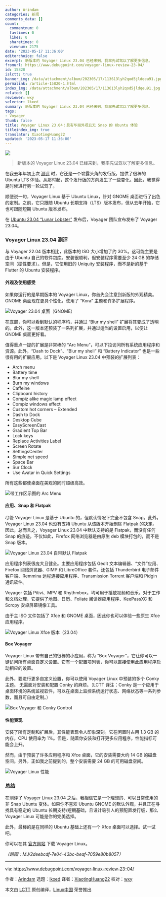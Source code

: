 ```yaml
---
author: Arindam
categories: 新闻
comments_data: []
count:
  commentnum: 0
  favtimes: 0
  likes: 0
  sharetimes: 0
  viewnum: 2175
date: '2023-05-17 11:36:00'
editorchoice: false
excerpt: 新版本的 Voyager Linux 23.04 已经来到，我率先试驾以了解更多信息。
fromurl: https://www.debugpoint.com/voyager-linux-review-23-04/
id: 15820
islctt: true
banner_img: /data/attachment/album/202305/17/113613lyh2qod5jldqeu91.jpg
permalink: /article-15820-1.html
index_img: /data/attachment/album/202305/17/113613lyh2qod5jldqeu91.jpg.thumb.jpg
related: []
reviewer: wxy
selector: lkxed
summary: 新版本的 Voyager Linux 23.04 已经来到，我率先试驾以了解更多信息。
tags:
- Voyager
thumb: false
title: Voyager Linux 23.04：具有华丽外观且无 Snap 的 Ubuntu 体验
titleindex_img: true
translator: XiaotingHuang22
updated: '2023-05-17 11:36:00'
---
```


![](/data/attachment/album/202305/17/113613lyh2qod5jldqeu91.jpg)



> 
> 新版本的 Voyager Linux 23.04 已经来到，我率先试驾以了解更多信息。
> 
> 
> 


在我去年年初上次 [测评](https://www.debugpoint.com/voyager-live-linux-review-2022/) 时，它还是一个崭露头角的发行版，提供了很棒的 Ubuntu LTS 体验。从那时起，这个发行版的方向发生了一些变化。因此，我觉得是时候进行另一轮试驾了。


顺便说一句，Voyager Linux 基于 Ubuntu Linux，针对 GNOME 桌面进行了出色的定制。之前，它只跟随 Ubuntu 长期支持（LTS）版本发布，但从去年开始，它也可跟随短期 Ubuntu 版本发布。


在 [Ubuntu 23.04 “Lunar Lobster”](https://www.debugpoint.com/ubuntu-23-04-features/) 发布后，Voyager 团队宣布发布了 Voyager 23.04。


### Voyager Linux 23.04 测评


与 Voyager 22.04 版本相比，此版本的 ISO 大小增加了约 30%。这可能主要是由于 Ubuntu 自己的软件包库。安装很顺利，但安装程序需要至少 24 GB 的存储空间（硬性要求）。但是，它使用旧的 Uniquity 安装程序，而不是新的基于 Flutter 的 Ubuntu 安装程序。


#### 外观及使用感受


如果你运行的是早期版本的 Voyager Linux，你首先会注意到新版的外观精美。GNOME 桌面现在更具个性化，使用了 “Kora” 主题和许多扩展程序。


![Voyager 23.04 桌面（GNOME）](/data/attachment/album/202305/17/113803ku3f0tq10afxfafw.jpg)


在底部，你可以看到默认的程序坞，并通过 “Blur my shell” 扩展将其变成了透明的。此外，这一版本还预装了一系列扩展，并通过适当的设置启用，以便让 GNOME 桌面更好看。


值得重点一提的扩展是非常棒的 “Arc Menu”，可以下拉访问所有系统应用程序和资源。此外，“Dash to Dock”、“Blur my shell” 和 “Battery Indicator” 也是一些很有用的扩展应用。以下是 Voyager Linux 23.04 中预装的扩展列表：


* Arch menu
* Battery time
* Blur my shell
* Burn my windows
* Caffeine
* Clipboard history
* Compiz alike magic lamp effect
* Compiz windows effect
* Custom hot corners – Extended
* Dash to Dock
* Desktop Cube
* EasyScreenCast
* Gradient Top Bar
* Lock keys
* Replace Activities Label
* Screen Rotate
* SettingsCenter
* Simple net speed
* Space Bar
* Sur Clock
* Use Avatar in Quick Settings


所有这些都使桌面在美观的同时超级高效。


![带工作区示图的 Arc Menu](/data/attachment/album/202305/17/113816wrzh4w4iezes1aq1.jpg)


#### 应用、Snap 和 Flatpak


尽管 Voyager Linux 是基于 Ubuntu 的，但默认情况下完全不包含 Snap。此外，Voyager Linux 23.04 也没有支持 Ubuntu 从该版本开始删除 Flatpak 的决定。因此，总而言之，Voyager Linux 23.04 中默认支持的是 Flatpak，而没有任何 Snap 的痕迹。不仅如此，Firefox 网络浏览器是由原生 deb 模块打包的，而不是 Snap 版本。


![Voyager Linux 23.04 自带默认 Flatpak](/data/attachment/album/202305/17/113826ifkhprfk7p73p3rp.jpg)


应用程序列表很庞大且健全。主要应用程序包括 Gedit 文本编辑器、“文件”应用、Firefox 网络浏览器、GIMP 和 LibreOffice 套件。还包括 Thunderbird 电子邮件客户端、Remmina 远程连接应用程序、Transmission Torrent 客户端和 Pidgin 通讯软件。


Voyager 包括 Pitivi、MPV 和 Rhythmbox，均可用于播放视频和音乐。对于工作和文档处理，它提供了地图、日历、Foliate 阅读器应用程序、KeePassXC 和 Scrcpy 安卓屏幕镜像工具。


由于主 ISO 文件包括了 Xfce 和 GNOME 桌面，因此你也可以体验一些原生 Xfce 应用程序。


![Voyager Linux Xfce 版本（23.04）](/data/attachment/album/202305/17/113836k4v4ek4xx8eve1gp.jpg)


#### Box Voyager


Voyager Linux 带有自己的很棒的小应用，称为 “Box Voyager”，它让你可以一键访问所有桌面自定义设置。它有一个配置项列表，你可以直接使用此应用程序启动相应的设置。


此外，要进行更多自定义设置，你可以使用 Voyager Linux 中预装的多个 Conky 主题。 无需面对安装和配置 Conky 的麻烦。（LCTT 译注：Conky 是一个应用于桌面环境的系统监视软件，可以在桌面上监控系统运行状态、网络状态等一系列参数，而且可自由定制。）


![Box Voyager 和 Conky Control](/data/attachment/album/202305/17/113845ym1uy5n0d1ezlj1y.jpg)


#### 性能表现


安装了所有定制和扩展后，其性能表现令人印象深刻。它在闲置时占用 1.3 GB 的内存，CPU 使用率为 1%。但是，随着你安装和打开更多应用程序，性能指标可能会上升。


然而，由于预装了许多应用程序和 Xfce 桌面，它的安装需要大约 14 GB 的磁盘空间。另外，正如我之前提到的，整个安装需要 24 GB 的可用磁盘空间。


![Voyager Linux 性能](/data/attachment/album/202305/17/113852cz88qeknbghnm8nn.jpg)


### 总结


在测评了 Voyager Linux 23.04 之后，我相信它是一个理想的、可以日常使用的非 Snap Ubuntu 变体。如果你不喜欢 Ubuntu GNOME 的默认外观，并且正在寻找具有稳定的 Ubuntu 长期支持/短期基础，且设计吸引人的预配置发行版，那么 Voyager Linux 可能是你的完美选择。


此外，最棒的是在同样的 Ubuntu 基础上还有一个 Xfce 桌面可以选择。试一试吧。


你可以在其 [官方网站](https://voyagerlive.org/) 下载 Voyager Linux。


*（题图：MJ/2deebcdf-7e04-43bc-beaf-7059e80b8057）*




---


via: <https://www.debugpoint.com/voyager-linux-review-23-04/>


作者：[Arindam](https://www.debugpoint.com/author/admin1/) 选题：[lkxed](https://github.com/lkxed/) 译者：[XiaotingHuang22](https://github.com/XiaotingHuang22) 校对：[wxy](https://github.com/wxy)


本文由 [LCTT](https://github.com/LCTT/TranslateProject) 原创编译，[Linux中国](https://linux.cn/) 荣誉推出